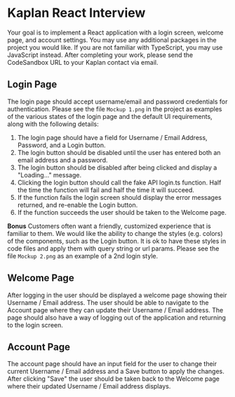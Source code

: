 # Kaplan React Interview

Your goal is to implement a React application with a login screen, welcome page, and account settings. You may use any additional packages in the project you would like. If you are not familiar with TypeScript, you may use JavaScript instead. After completing your work, please send the CodeSandbox URL to your Kaplan contact via email.

## Login Page

The login page should accept username/email and password credentials for authentication. Please see the file `Mockup 1.png` in the project as examples of the various states of the login page and the default UI requirements, along with the following details:

1. The login page should have a field for Username / Email Address, Password, and a Login button.
2. The login button should be disabled until the user has entered both an email address and a password.
3. The login button should be disabled after being clicked and display a "Loading..." message.
4. Clicking the login button should call the fake API login.ts function. Half the time the function will fail and half the time it will succeed.
5. If the function fails the login screen should display the error messages returned, and re-enable the Login button.
6. If the function succeeds the user should be taken to the Welcome page.

**Bonus**
Customers often want a friendly, customized experience that is familiar to them. We would like the ability to change the styles (e.g. colors) of the components, such as the Login button. It is ok to have these styles in code files and apply them with query string or url params. Please see the file `Mockup 2.png` as an example of a 2nd login style.

## Welcome Page

After logging in the user should be displayed a welcome page showing their Username / Email address. The user should be able to navigate to the Account page where they can update their Username / Email address. The page should also have a way of logging out of the application and returning to the login screen.

## Account Page

The account page should have an input field for the user to change their current Username / Email address and a Save button to apply the changes. After clicking "Save" the user should be taken back to the Welcome page where their updated Username / Email address displays.
